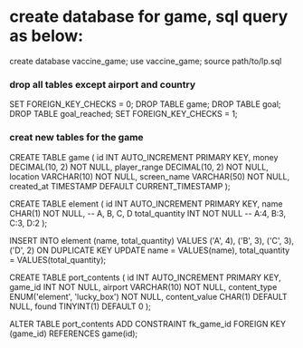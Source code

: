# create database for game, sql query as below:

create database vaccine_game;
use vaccine_game;
source path/to/lp.sql

### drop all tables except airport and country
SET FOREIGN_KEY_CHECKS = 0;
DROP TABLE game;
DROP TABLE goal;
DROP TABLE goal_reached;
SET FOREIGN_KEY_CHECKS = 1;

### creat new tables for the game
CREATE TABLE game (
    id INT AUTO_INCREMENT PRIMARY KEY,
    money DECIMAL(10, 2) NOT NULL,
    player_range DECIMAL(10, 2) NOT NULL,
    location VARCHAR(10) NOT NULL,
    screen_name VARCHAR(50) NOT NULL,
    created_at TIMESTAMP DEFAULT CURRENT_TIMESTAMP
);

CREATE TABLE element (
    id INT AUTO_INCREMENT PRIMARY KEY,
    name CHAR(1) NOT NULL,  -- A, B, C, D
    total_quantity INT NOT NULL  -- A:4, B:3, C:3, D:2
);

INSERT INTO element (name, total_quantity) VALUES
('A', 4),
('B', 3),
('C', 3),
('D', 2)
ON DUPLICATE KEY UPDATE name = VALUES(name), total_quantity = VALUES(total_quantity);

CREATE TABLE port_contents (
  id INT AUTO_INCREMENT PRIMARY KEY,
  game_id INT NOT NULL,
  airport VARCHAR(10) NOT NULL,
  content_type ENUM('element', 'lucky_box') NOT NULL,
  content_value CHAR(1) DEFAULT NULL,
  found TINYINT(1) DEFAULT 0
 );

ALTER TABLE port_contents
ADD CONSTRAINT fk_game_id
FOREIGN KEY (game_id) REFERENCES game(id);

